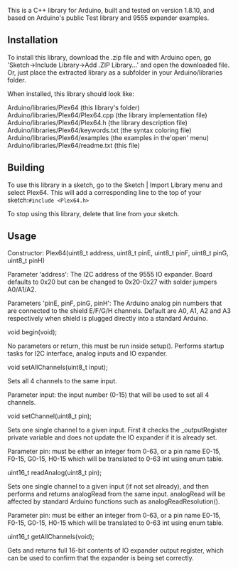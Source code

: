 This is a C++ library for Arduino, built and tested on version 1.8.10, and based on Arduino's public Test library and 9555 expander examples.

Installation
--------------------------------------------------------------------------------

To install this library, download the .zip file and with Arduino open, go 'Sketch->Include Library->Add .ZIP Library...' and open the downloaded file. Or, just place the extracted library as a subfolder in your Arduino/libraries folder.

When installed, this library should look like:

Arduino/libraries/Plex64 (this library's folder)
Arduino/libraries/Plex64/Plex64.cpp (the library implementation file)
Arduino/libraries/Plex64/Plex64.h       (the library description file)
Arduino/libraries/Plex64/keywords.txt   (the syntax coloring file)
Arduino/libraries/Plex64/examples       (the examples in the'open' menu)
Arduino/libraries/Plex64/readme.txt     (this file)

Building
--------------------------------------------------------------------------------

To use this library in a sketch, go to the Sketch | Import Library menu and select Plex64.  This will add a corresponding line to the top of your sketch:`#include <Plex64.h>`

To stop using this library, delete that line from your sketch.

Usage
--------------------------------------------------------------------------------

Constructor: Plex64(uint8_t address, uint8_t pinE, uint8_t pinF, uint8_t pinG, uint8_t pinH)

   Parameter 'address': The I2C address of the 9555 IO expander. Board defaults to 0x20 but can be changed to 0x20-0x27 with solder jumpers A0/A1/A2.

   Parameters 'pinE, pinF, pinG, pinH': The Arduino analog pin numbers that are connected to the shield E/F/G/H channels. Default are A0, A1, A2 and A3 respectively when shield is plugged directly into a standard Arduino.

void begin(void);

   No parameters or return, this must be run inside setup(). Performs startup tasks for I2C interface, analog inputs and IO expander.

void setAllChannels(uint8_t input);

   Sets all 4 channels to the same input.

   Parameter input: the input number (0-15) that will be used to set all 4 channels.

void setChannel(uint8_t pin);

   Sets one single channel to a given input. First it checks the \_outputRegister private variable and does not update the IO expander if it is already set.

   Parameter pin: must be either an integer from 0-63, or a pin name E0-15, F0-15, G0-15, H0-15 which will be translated to 0-63 int using enum table.

uint16_t readAnalog(uint8_t pin);

   Sets one single channel to a given input (if not set already), and then performs and returns analogRead from the same input. analogRead will be affected by standard Arduino functions such as analogReadResolution().

   Parameter pin: must be either an integer from 0-63, or a pin name E0-15, F0-15, G0-15, H0-15 which will be translated to 0-63 int using enum table.

uint16_t getAllChannels(void);

   Gets and returns full 16-bit contents of IO expander output register, which can be used to confirm that the expander is being set correctly.